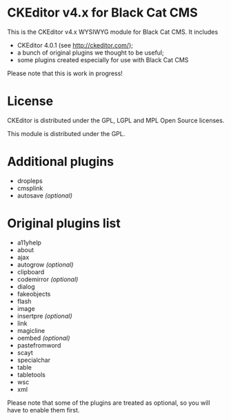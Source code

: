 CKEditor v4.x for Black Cat CMS
===============================

This is the CKEditor v4.x WYSIWYG module for Black Cat CMS. It
includes

* CKEditor 4.0.1 (see http://ckeditor.com/);
* a bunch of original plugins we thought to be useful;
* some plugins created especially for use with Black Cat CMS

Please note that this is work in progress!

# License

CKEditor is distributed under the GPL, LGPL and MPL Open Source licenses.

This module is distributed under the GPL.

# Additional plugins

* dropleps
* cmsplink
* autosave _(optional)_

# Original plugins list

* a11yhelp
* about
* ajax
* autogrow _(optional)_
* clipboard
* codemirror _(optional)_
* dialog
* fakeobjects
* flash
* image
* insertpre _(optional)_
* link
* magicline
* oembed _(optional)_
* pastefromword
* scayt
* specialchar
* table
* tabletools
* wsc
* xml

Please note that some of the plugins are treated as optional, so you will have
to enable them first.
